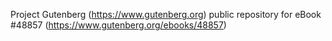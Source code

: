Project Gutenberg (https://www.gutenberg.org) public repository for eBook #48857 (https://www.gutenberg.org/ebooks/48857)
